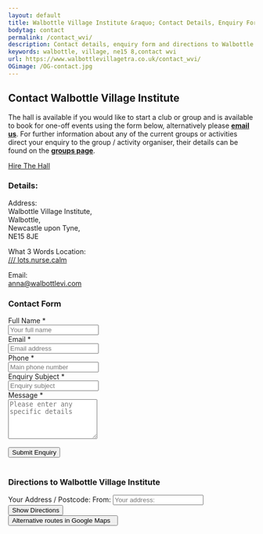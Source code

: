 ```yaml
---
layout: default
title: Walbottle Village Institute &raquo; Contact Details, Enquiry Form &amp; Directions
bodytag: contact
permalink: /contact_wvi/
description: Contact details, enquiry form and directions to Walbottle Village Institute.
keywords: walbottle, village, ne15 8,contact wvi
url: https://www.walbottlevillagetra.co.uk/contact_wvi/
OGimage: /OG-contact.jpg
---
```

<div class="container-fluid">
	<div class="row intro">  
	  	<div class="col-sm-8 col-xs-12">
			<h2><strong>Contact Walbottle Village Institute</strong></h2>
			<p>The hall is available if you would like to start a club or group and is available to book for one-off events using the form below, alternatively please <a href="mailto:anna@walbottlevi.com?subject=Enquiry From WVI Website" title="email Walbottle Village Institute"><strong>email us</strong></a>. For further information about any of the current groups or activities direct your enquiry to the group / activity organiser, their details can be found on the <a href="wvi_groups.html" title="group descriptions page" target="_self"><strong>groups page</strong></a>.</p>
		</div>  
	  	<div class="col-sm-4 col-xs-12">
			<a href="../wvi_hire/" title="hire the institute hall" target="_self" class="hire" accesskey="h">Hire The Hall</a>
		</div>   
	</div> 
	<div class="row group-list">
				<div class="col-md-4 col-sm-12 col-xs-12 col-md-push-8 contact-listings">
			<div class="contact-listings-wrap">
			<h3><strong>Details:</strong></h3>
			<p>Address: <br>
Walbottle Village Institute, <br>
Walbottle, <br>
Newcastle upon Tyne, <br>
NE15 8JE</p>
			<p>What 3 Words Location: <br>
<a href="https://w3w.co/lots.nurse.calm" title="view location in What 3 Words in a new window" target="_blank" class="w3w"><span>///</span> lots.nurse.calm</a></p>
			<p>Email: <br>
<a href="mailto:anna@walbottlevi.com?subject=Enquiry from WVI Website" title="email Walbottle Village Institute">anna@walbottlevi.com</a></p>
			</div>
		</div>
		<div class="col-md-8 col-sm-12 col-md-pull-4 col-xs-12">
			<form class="form-horizontal" action="https://www.walbottlevi.com/formmail.php" method="post" name="WVI_Website_Enquiry_Form" data-toggle="validator" role="form">
<input type="hidden" name="env_report" value="REMOTE_HOST,REMOTE_ADDR,HTTP_USER_AGENT,AUTH_TYPE,REMOTE_USER" />
<input type="hidden" name="recipients" value="chris@clockwork-design.co.uk" />
<input type="hidden" name="derive_fields" value="email=Email_address,realname=Name" />

<input type="hidden" name="subject" value="WVI Website Enquiry Form" />
<input type="hidden" name="good_url" value="http://www.walbottlevi.com/contact_thanks.html" />
<div class="col-md-2 hidden-sm hidden-xs"></div>
<div class="col-md-10 col-sm-12 col-xs-12 header"><h3><strong>Contact Form</strong></h3></div>
<div class="form-group has-feedback">
	<label class="control-label col-xs-2" for="name">Full Name&nbsp;<span>*</span></label>
	<div class="col-xs-10">
    <input type="name" class="form-control" id="name" placeholder="Your full name" name="Name" data-error="Please enter your name" required>
<div class="help-block with-errors"></div>
  	</div>
</div>
<div class="form-group">
	<label class="control-label col-xs-2" for="email">Email&nbsp;<span>*</span></label>
	<div class="col-xs-10">
    <input type="email" class="form-control" id="email" placeholder="Email address" name="Email" data-error="Please enter a valid email address" required>
<div class="help-block with-errors"></div>
  	</div>
</div>
<div class="form-group">
	<label class="control-label col-xs-2" for="tel">Phone&nbsp;<span>*</span></label>
	<div class="col-xs-10">
    <input type="tel" class="form-control" id="tel" placeholder="Main phone number" name="Main_phone_number" data-error="Please enter your phone number" required>
<div class="help-block with-errors"></div>
  	</div>
</div>
<div class="form-group">
	<label class="control-label col-xs-2" for="event_type">Enquiry Subject&nbsp;<span>*</span></label>
	<div class="col-xs-10">
    <input type="event_type" class="form-control" id="event_type" placeholder="Enquiry subject" name="Enquiry_subject" data-error="Please enter a message subject" required>
<div class="help-block with-errors"></div>
  	</div>
</div>
<div class="form-group">
	<label class="control-label col-xs-2" for="special_requirements">Message&nbsp;<span>*</span></label>
	<div class="col-xs-10">
    <textarea class="form-control" rows="5" id="special_requirements" placeholder="Please enter any specific details" name="Special_requirements" data-error="Please enter any specific details" required></textarea>
<div class="help-block with-errors"></div>
  	</div>
</div>
<div class="row">
<div class="col-xs-2 col-md-2"></div>
<div class="col-xs-10 col-md-10">
<br>
<button type="submit" class="btn btn-default">Submit Enquiry</button>
</div>
</div>
				
<br class="visible-xs">
</form>
						    		<div class="col-md-10 col-md-offset-2 col-sm-12 col-xs-12 map">
											<h3><strong>Directions to Walbottle Village Institute</strong></h3>
<div id="map-canvas"></div>
<div class="form directions">
<div class="input-group">
<span class="input-group-addon tag hidden-xs">Your Address / Postcode:</span>
<span class="input-group-addon tag hidden-lg hidden-md hidden-sm">From:</span>
<input id="start" class="form-control" type="text" placeholder="Your address:&nbsp;&nbsp;" onchange="calcRoute(); document.getElementById('startValue').value = this.value;">
<span class="input-group-btn">
        <button class="btn btn-default" type="button"><span class="hidden-xs">Show </span>Directions</button>
</span>
</div>
</div>
<form action="http://maps.google.com/maps" method="get" target="_blank" class="form-directions">
<input type="hidden" name="saddr" id="startValue" />
<input type="hidden" name="daddr" value="Walbottle Village Institute, Walbottle, Newcastle upon Tyne, United Kingdom, NE15 8JE" />
<input id="end" type="hidden" value="Walbottle Village Institute, Walbottle, Newcastle upon Tyne, United Kingdom, NE15 8JE" />
<button class="btn btn-external submit pull-right" type="submit" title="view directions in Google Maps">Alternative routes in Google Maps &nbsp;<span class="glyphicon glyphicon-new-window" aria-hidden="true"></span></button>
</form>
						</div>
		</div>
		</div>
		</div>  <!-- /container -->
